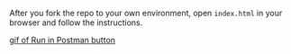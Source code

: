 After you fork the repo to your own environment, open `index.html` in your browser and follow the instructions.

[gif of Run in Postman button](./dynamicButton.gif)
